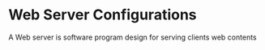 # Web Server Configurations
A Web server is software program design for serving clients
web contents
